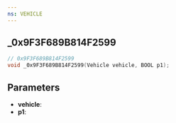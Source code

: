 ```yaml
---
ns: VEHICLE
---
```

## _0x9F3F689B814F2599

```c
// 0x9F3F689B814F2599
void _0x9F3F689B814F2599(Vehicle vehicle, BOOL p1);
```


## Parameters
* **vehicle**: 
* **p1**: 

